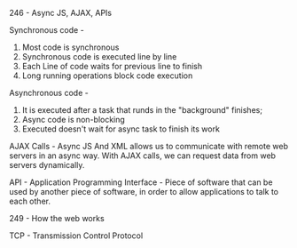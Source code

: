 246 - Async JS, AJAX, APIs

Synchronous code -

1.  Most code is synchronous
2.  Synchronous code is executed line by line
3.  Each Line of code waits for previous line to finish
4.  Long running operations block code execution

Asynchronous code -

1. It is executed after a task that runds in the "background" finishes;
2. Async code is non-blocking
3. Executed doesn't wait for async task to finish its work

AJAX Calls - Async JS And XML allows us to communicate with remote web servers in an async way. With AJAX calls, we can request data from web servers dynamically.

API - Application Programming Interface - Piece of software that can be used by another piece of software, in order to allow applications to talk to each other.

249 - How the web works

TCP - Transmission Control Protocol
